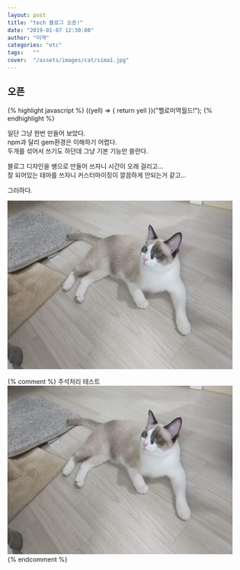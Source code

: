 ```yaml
---
layout: post
title: "tech 블로그 오픈!"
date: "2019-01-07 12:30:00"
author: "미역"
categories: "etc"
tags:	""
cover:  "/assets/images/cat/sima1.jpg"
---
```


## 오픈

{% highlight javascript %}
((yell) => {
  return yell
})("헬로미역월드!");
{% endhighlight %}

일단 그냥 한번 만들어 보았다.  
npm과 달리 gem환경은 이해하기 어렵다.  
두개를 섞어서 쓰기도 하던데 그냥 기본 기능만 쓸란다.  

블로그 디자인을 쌩으로 만들어 쓰자니 시간이 오래 걸리고...  
잘 되어있는 테마를 쓰자니 커스터마이징이 깔끔하게 안되는거 같고...  

그러하다.

![시마찡](/assets/images/cat/sima2.jpg)

{% comment %} 
주석처리 테스트
<img src="/assets/images/cat/sima2.jpg" alt="시마찡">
{% endcomment %} 
